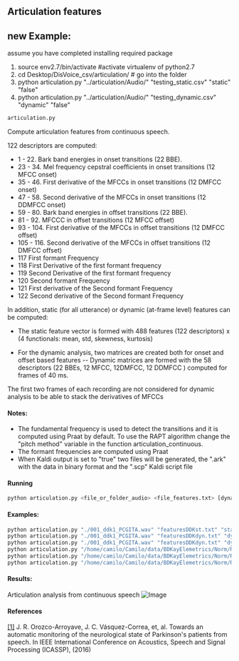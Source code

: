 ## Articulation features

## new Example:
assume you have completed installing required package
1. source env2.7/bin/activate #activate virtualenv of python2.7
2. cd Desktop/DisVoice_csv/articulation/ # go into the folder
3. python articulation.py "../articulation/Audio/" "testing_static.csv" "static" "false"
4. python articulation.py "../articulation/Audio/" "testing_dynamic.csv" "dynamic" "false"


```sh
articulation.py
```
Compute articulation features from continuous speech.

122 descriptors are computed:

- 1 - 22. Bark band energies in onset transitions (22 BBE).
- 23 - 34. Mel frequency cepstral coefficients in onset transitions (12 MFCC onset)
- 35 - 46. First derivative of the MFCCs in onset transitions (12 DMFCC onset)
- 47 - 58. Second derivative of the MFCCs in onset transitions (12 DDMFCC onset)
- 59 - 80. Bark band energies in offset transitions (22 BBE).
- 81 - 92. MFCCC in offset transitions (12 MFCC offset)
- 93 - 104. First derivative of the MFCCs in offset transitions (12 DMFCC offset)
- 105 - 116. Second derivative of the MFCCs in offset transitions (12 DMFCC offset)
- 117 First formant Frequency
- 118 First Derivative of the first formant frequency
- 119 Second Derivative of the first formant frequency
- 120 Second formant Frequency
- 121 First derivative of the Second formant Frequency
- 122 Second derivative of the Second formant Frequency

In addition, static (for all utterance) or dynamic (at-frame level) features can be computed:

- The static feature vector is formed with 488 features (122 descriptors) x (4 functionals: mean, std, skewness, kurtosis)

- For the dynamic analysis, two matrices are created both for onset and offset based features
-- Dynamic matrices are formed with the 58 descriptors (22 BBEs, 12 MFCC, 12DMFCC, 12 DDMFCC ) computed for frames of 40 ms.

The first two frames of each recording are not considered for dynamic analysis to be able to stack the derivatives of MFCCs

#### Notes:
- The fundamental frequency is used to detect the transitions and it is computed using Praat by default. To use the RAPT algorithm change the "pitch method" variable in the function articulation_continuous.
- The formant frequencies are computed using Praat
- When Kaldi output is set to "true" two files will be generated, the ".ark" with the data in binary format and the ".scp" Kaldi script file

#### Running
```sh
python articulation.py <file_or_folder_audio> <file_features.txt> [dynamic_or_static (default static)] [plots (true or false) (default false)]
```

#### Examples:

```sh
python articulation.py "./001_ddk1_PCGITA.wav" "featuresDDKst.txt" "static" "true"
python articulation.py "./001_ddk1_PCGITA.wav" "featuresDDKdyn.txt" "dynamic" "true"
python articulation.py "./001_ddk1_PCGITA.wav" "featuresDDKdyn.txt" "dynamic" "true" "true"
python articulation.py "/home/camilo/Camilo/data/BDKayElemetrics/Norm/Rainbow/" "featuresDDKdynFolder.txt" "dynamic" "false"
python articulation.py "/home/camilo/Camilo/data/BDKayElemetrics/Norm/Rainbow/" "featuresDDKstatFolder.txt" "static" "false"
python articulation.py "/home/camilo/Camilo/data/BDKayElemetrics/Norm/Rainbow/" "featuresDDKstatFolder.txt" "dynamic" "false" "true"
```
#### Results:

Articulation analysis from continuous speech
![Image](https://github.com/jcvasquezc/DisVoice/blob/master/images/articulation_continuousFormants.png?raw=True)

#### References

[[1]](http://ieeexplore.ieee.org/abstract/document/7472927/) J. R. Orozco-Arroyave, J. C. Vásquez-Correa, et, al. Towards an automatic monitoring of the neurological state of Parkinson's patients from speech. In IEEE International Conference on Acoustics, Speech and Signal Processing (ICASSP), (2016)
